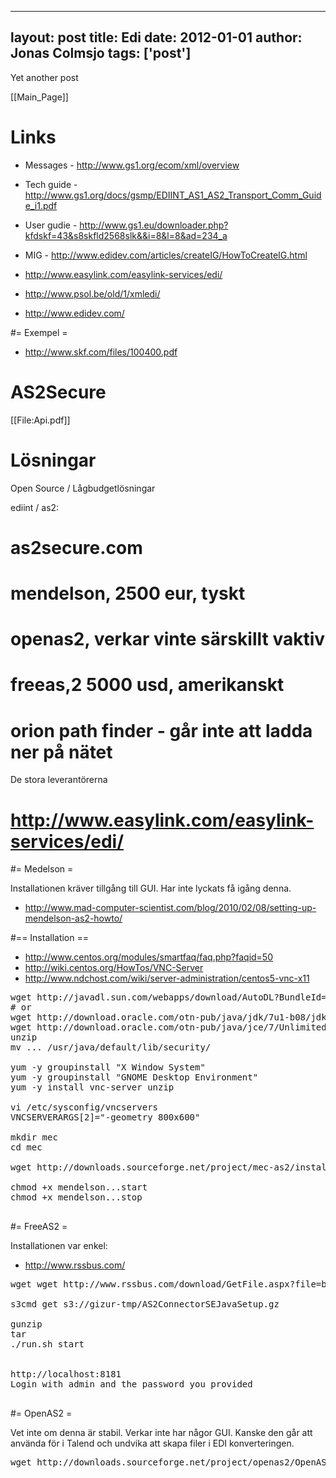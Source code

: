 
---
layout: post
title: Edi
date: 2012-01-01
author: Jonas Colmsjo
tags: ['post']
---

Yet another post





[[Main_Page]]


# Links 

* Messages - http://www.gs1.org/ecom/xml/overview
* Tech guide - http://www.gs1.org/docs/gsmp/EDIINT_AS1_AS2_Transport_Comm_Guide_i1.pdf
* User gudie - http://www.gs1.eu/downloader.php?kfdskf=43&s8skfld2568slk&&i=8&l=8&ad=234_a
* MIG - http://www.edidev.com/articles/createIG/HowToCreateIG.html

* http://www.easylink.com/easylink-services/edi/
* http://www.psol.be/old/1/xmledi/
* http://www.edidev.com/


#= Exempel =

* http://www.skf.com/files/100400.pdf


# AS2Secure 

[[File:Api.pdf]]


# Lösningar 

Open Source / Lågbudgetlösningar

ediint / as2:
# as2secure.com
# mendelson, 2500 eur, tyskt
# openas2, verkar vinte särskillt vaktiv
# freeas,2 5000 usd, amerikanskt
# orion path finder - går inte att ladda ner på nätet


De stora leverantörerna
# http://www.easylink.com/easylink-services/edi/


#= Medelson =

Installationen kräver tillgång till GUI. Har inte lyckats få igång denna.

* http://www.mad-computer-scientist.com/blog/2010/02/08/setting-up-mendelson-as2-howto/

#== Installation ==

* http://www.centos.org/modules/smartfaq/faq.php?faqid=50
* http://wiki.centos.org/HowTos/VNC-Server
* http://www.ndchost.com/wiki/server-administration/centos5-vnc-x11

<pre>
wget http://javadl.sun.com/webapps/download/AutoDL?BundleId=56691
# or
wget http://download.oracle.com/otn-pub/java/jdk/7u1-b08/jdk-7u1-linux-x64.rpm
wget http://download.oracle.com/otn-pub/java/jce/7/UnlimitedJCEPolicyJDK7.zip
unzip
mv ... /usr/java/default/lib/security/

yum -y groupinstall "X Window System"
yum -y groupinstall "GNOME Desktop Environment"
yum -y install vnc-server unzip

vi /etc/sysconfig/vncservers 
VNCSERVERARGS[2]="-geometry 800x600"

mkdir mec
cd mec

wget http://downloads.sourceforge.net/project/mec-as2/install_mendelson_opensource_as2_1.1b37.zip?r=http%3A%2F%2Fsourceforge.net%2Fprojects%2Fmec-as2%2Ffiles%2F&ts=1322905813&use_mirror=heanet

chmod +x mendelson...start
chmod +x mendelson...stop

</pre>



#= FreeAS2 =

Installationen var enkel:
* http://www.rssbus.com/

<pre>
wget wget http://www.rssbus.com/download/GetFile.aspx?file=beta/AAY3-V/setup.tar.gz&name=AS2%20Connector%20SE%20\(Java%20Setup\)&go=true

s3cmd get s3://gizur-tmp/AS2ConnectorSEJavaSetup.gz

gunzip
tar
./run.sh start


http://localhost:8181
Login with admin and the password you provided

</pre>


#= OpenAS2 =

Vet inte om denna är stabil. Verkar inte har någor GUI. Kanske den går att använda för i Talend och undvika att skapa filer i EDI konverteringen.

<pre>
wget http://downloads.sourceforge.net/project/openas2/OpenAS2_20100816.zip?r=http%3A%2F%2Fsourceforge.net%2Fprojects%2Fopenas2%2F&ts=1322990284&use_mirror=netcologne

</pre>
